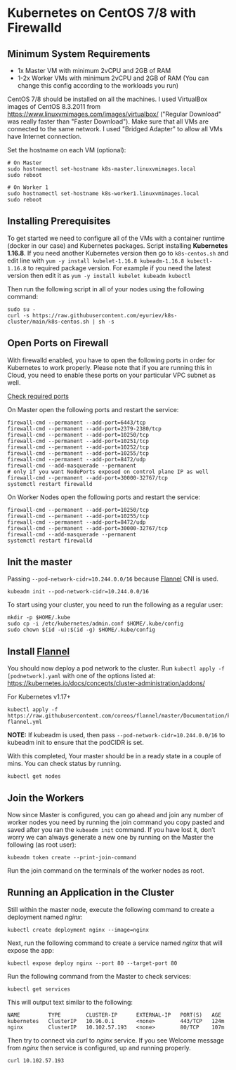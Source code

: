 # Kubernetes on CentOS 7/8 with Firewalld

## Minimum System Requirements
- 1x Master VM with minimum 2vCPU and 2GB of RAM
- 1-2x Worker VMs with minimum 2vCPU and 2GB of RAM (You can change this config according to the workloads you run)

CentOS 7/8 should be installed on all the machines. I used VirtualBox images of CentOS 8.3.2011 from https://www.linuxvmimages.com/images/virtualbox/ ("Regular Download" was really faster than "Faster Download").
Make sure that all VMs are connected to the same network. I used "Bridged Adapter" to allow all VMs have Internet connection.

Set the hostname on each VM (optional):
```
# On Master
sudo hostnamectl set-hostname k8s-master.linuxvmimages.local
sudo reboot

# On Worker 1
sudo hostnamectl set-hostname k8s-worker1.linuxvmimages.local
sudo reboot
```

## Installing Prerequisites
To get started we need to configure all of the VMs with a container runtime (docker in our case) and Kubernetes packages. Script installing **Kubernetes 1.16.8**. If you need another Kubernetes version then go to `k8s-centos.sh` and edit line with `yum -y install kubelet-1.16.8 kubeadm-1.16.8 kubectl-1.16.8` to required package version. For example if you need the latest version then edit it as `yum -y install kubelet kubeadm kubectl`

Then run the following script in all of your nodes using the following command:
```
sudo su -
curl -s https://raw.githubusercontent.com/eyuriev/k8s-cluster/main/k8s-centos.sh | sh -s
```

## Open Ports on Firewall
With firewalld enabled, you have to open the following ports in order for Kubernetes to work properly. Please note that if you are running this in Cloud, you need to enable these ports on your particular VPC subnet as well.

[Check required ports](https://kubernetes.io/docs/setup/production-environment/tools/kubeadm/install-kubeadm/#check-required-ports)

On Master open the following ports and restart the service:
```
firewall-cmd --permanent --add-port=6443/tcp
firewall-cmd --permanent --add-port=2379-2380/tcp
firewall-cmd --permanent --add-port=10250/tcp
firewall-cmd --permanent --add-port=10251/tcp
firewall-cmd --permanent --add-port=10252/tcp
firewall-cmd --permanent --add-port=10255/tcp
firewall-cmd --permanent --add-port=8472/udp
firewall-cmd --add-masquerade --permanent
# only if you want NodePorts exposed on control plane IP as well
firewall-cmd --permanent --add-port=30000-32767/tcp
systemctl restart firewalld
```

On Worker Nodes open the following ports and restart the service:
```
firewall-cmd --permanent --add-port=10250/tcp
firewall-cmd --permanent --add-port=10255/tcp
firewall-cmd --permanent --add-port=8472/udp
firewall-cmd --permanent --add-port=30000-32767/tcp
firewall-cmd --add-masquerade --permanent
systemctl restart firewalld
```

## Init the master
Passing `--pod-network-cidr=10.244.0.0/16` because [Flannel](https://github.com/flannel-io/flannel) CNI is used.
```
kubeadm init --pod-network-cidr=10.244.0.0/16
```
To start using your cluster, you need to run the following as a regular user:
```
mkdir -p $HOME/.kube
sudo cp -i /etc/kubernetes/admin.conf $HOME/.kube/config
sudo chown $(id -u):$(id -g) $HOME/.kube/config
```

## Install [Flannel](https://github.com/flannel-io/flannel)
You should now deploy a pod network to the cluster.
Run `kubectl apply -f [podnetwork].yaml` with one of the options listed at: https://kubernetes.io/docs/concepts/cluster-administration/addons/

For Kubernetes v1.17+
```
kubectl apply -f https://raw.githubusercontent.com/coreos/flannel/master/Documentation/kube-flannel.yml
```
**NOTE:** If kubeadm is used, then pass `--pod-network-cidr=10.244.0.0/16` to kubeadm init to ensure that the podCIDR is set.

With this completed, Your master should be in a ready state in a couple of mins. You can check status by running.
```
kubectl get nodes
```

## Join the Workers
Now since Master is configured, you can go ahead and join any number of worker nodes you need by running the join command you copy pasted and saved after you ran the `kubeadm init` command. If you have lost it, don’t worry we can always generate a new one by running on the Master the following (as root user):
```
kubeadm token create --print-join-command
```
Run the join command on the terminals of the worker nodes as root.

## Running an Application in the Cluster
Still within the master node, execute the following command to create a deployment named _nginx_:
```
kubectl create deployment nginx --image=nginx
```
Next, run the following command to create a service named _nginx_ that will expose the app:
```
kubectl expose deploy nginx --port 80 --target-port 80
```
Run the following command from the Master to check services:
```
kubectl get services
```
This will output text similar to the following:
```
NAME         TYPE        CLUSTER-IP      EXTERNAL-IP   PORT(S)   AGE
kubernetes   ClusterIP   10.96.0.1       <none>        443/TCP   124m
nginx        ClusterIP   10.102.57.193   <none>        80/TCP    107m
```
Then try to connect via _curl_ to _nginx_ service. If you see Welcome message from _nginx_ then service is configured, up and running properly.
```
curl 10.102.57.193
```
